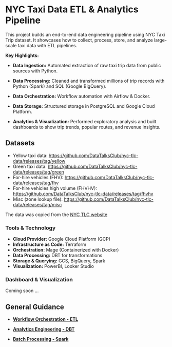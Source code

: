 # NYC Taxi Data ETL & Analytics Pipeline

This project builds an end-to-end data engineering pipeline using NYC Taxi Trip dataset. It showcases how to collect, process, store, and analyze large-scale taxi data with ETL pipelines.

**Key Highlights:**
- **Data Ingestion:** Automated extraction of raw taxi trip data from public sources with Python.

- **Data Processing:** Cleaned and transformed millions of trip records with Python (Spark) and SQL (Google BigQuery).

- **Data Orchestration:** Workflow automation with Airflow & Docker.

- **Data Storage:** Structured storage in PostgreSQL and Google Cloud Platform.

- **Analytics & Visualization:** Performed exploratory analysis and built dashboards to show trip trends, popular routes, and revenue insights.

## Datasets

* Yellow taxi data: https://github.com/DataTalksClub/nyc-tlc-data/releases/tag/yellow
* Green taxi data: https://github.com/DataTalksClub/nyc-tlc-data/releases/tag/green
* For-hire vehicles (FHV): https://github.com/DataTalksClub/nyc-tlc-data/releases/tag/fhv
* For-hire vehicles high volume (FHVHV): https://github.com/DataTalksClub/nyc-tlc-data/releases/tag/fhvhv
* Misc (zone lookup file): https://github.com/DataTalksClub/nyc-tlc-data/releases/tag/misc

The data was copied from the [NYC TLC website](https://www1.nyc.gov/site/tlc/about/tlc-trip-record-data.page)


### Tools & Technology
- **Cloud Provider:** Google Cloud Platform (GCP)
- **Infrastructure as Code:** Terraform
- **Orchestration:** Mage (Containerized with Docker)
- **Data Processing:** DBT for transformations
- **Storage & Querying:** GCS, BigQuery, Spark
- **Visualization:** PowerBI, Looker Studio 

### Dashboard & Visualization

Coming soon ... 

## General Guidance

- [**Workflow Orchestration - ETL**](https://github.com/Anran0716/NYC-Taxi-DE/tree/main/Workflow%20Orchestration%20-%20ETL)

- [**Analytics Engineering - DBT**](https://github.com/Anran0716/NYC-Taxi-DE/tree/main/Analytics%20Engineering%20-%20DBT)

- [**Batch Processing - Spark**](https://github.com/Anran0716/NYC-Taxi-DE/tree/main/Batch%20Processing%20-%20Spark)
